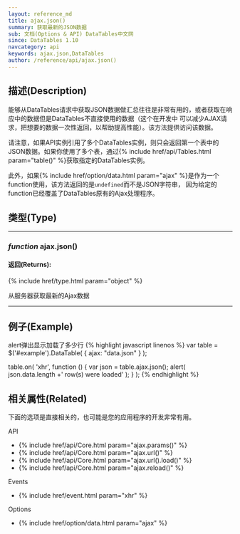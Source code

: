 ```yaml
---
layout: reference_md
title: ajax.json()
summary: 获取最新的JSON数据
sub: 文档(Options & API) DataTables中文网
since: DataTables 1.10
navcategory: api
keywords: ajax.json,DataTables
author: /reference/api/ajax.json()
---
```


## 描述(Description)
能够从DataTables请求中获取JSON数据做汇总往往是非常有用的，或者获取在响应中的数据但是DataTables不直接使用的数据（这个在开发中
可以减少AJAX请求，把想要的数据一次性返回，以帮助提高性能）。该方法提供访问该数据。

请注意，如果API实例引用了多个DataTables实例，则只会返回第一个表中的JSON数据。如果你使用了多个表，通过{% include href/api/Tables.html param="table()" %}获取指定的DataTables实例。

此外，如果{% include href/option/data.html param="ajax" %}是作为一个function使用，该方法返回的是`undefined`而不是JSON字符串，
因为给定的function已经覆盖了DataTables原有的Ajax处理程序。

## 类型(Type)

---

### _function_ **ajax.json()**

#### 返回(Returns):
{% include href/type.html param="object" %}

从服务器获取最新的Ajax数据

---

## 例子(Example)
alert弹出显示加载了多少行
{% highlight javascript linenos %}
var table = $('#example').DataTable( {
    ajax: "data.json"
} );
 
table.on( 'xhr', function () {
    var json = table.ajax.json();
    alert( json.data.length +' row(s) were loaded' );
} );
{% endhighlight %}




## 相关属性(Related)
下面的选项是直接相关的，也可能是您的应用程序的开发非常有用。

API

- {% include href/api/Core.html param="ajax.params()" %}
- {% include href/api/Core.html param="ajax.url()" %}
- {% include href/api/Core.html param="ajax.url().load()" %}
- {% include href/api/Core.html param="ajax.reload()" %}

Events

- {% include href/event.html param="xhr" %}

Options

- {% include href/option/data.html param="ajax" %}